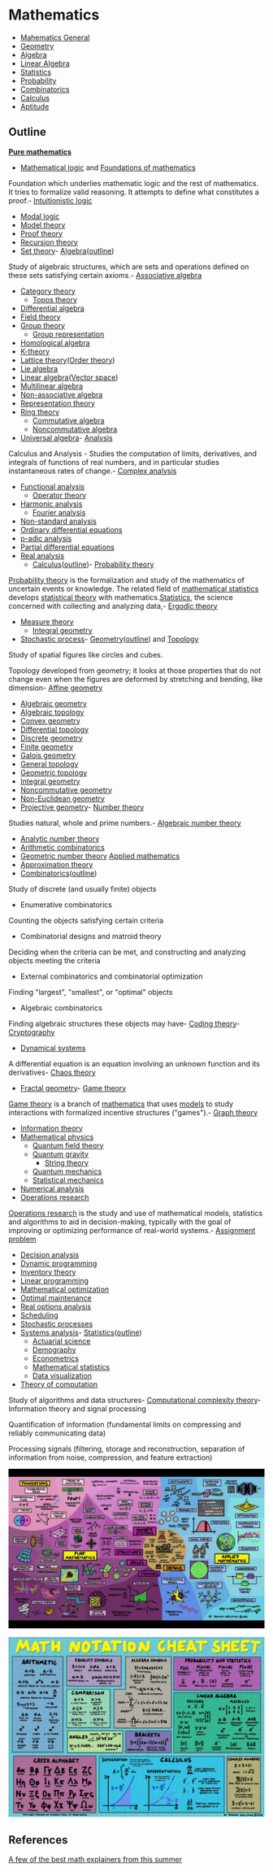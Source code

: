 # Mathematics

- [Mahematics General](mathematics/general/readme.md)
- [Geometry](geometry/readme.md)
- [Algebra](algebra/readme.md)
- [Linear Algebra](linear-algebra/readme.md)
- [Statistics](statistics/readme.md)
- [Probability](probability/readme.md)
- [Combinatorics](combinatorics/readme.md)
- [Calculus](calculus/readme.md)
- [Aptitude](aptitude/readme.md)

## Outline

[**Pure mathematics**](https://en.wikipedia.org/wiki/Pure_mathematics)

- [Mathematical logic](https://en.wikipedia.org/wiki/Mathematical_logic) and [Foundations of mathematics](https://en.wikipedia.org/wiki/Foundations_of_mathematics)

Foundation which underlies mathematic logic and the rest of mathematics. It tries to formalize valid reasoning. It attempts to define what constitutes a proof.- [Intuitionistic logic](https://en.wikipedia.org/wiki/Intuitionistic_logic)

- [Modal logic](https://en.wikipedia.org/wiki/Modal_logic)
- [Model theory](https://en.wikipedia.org/wiki/Model_theory)
- [Proof theory](https://en.wikipedia.org/wiki/Proof_theory)
- [Recursion theory](https://en.wikipedia.org/wiki/Recursion_theory)
- [Set theory](https://en.wikipedia.org/wiki/Set_theory)- [Algebra](https://en.wikipedia.org/wiki/Algebra)([outline](https://en.wikipedia.org/wiki/Outline_of_algebra))

Study of algebraic structures, which are sets and operations defined on these sets satisfying certain axioms.- [Associative algebra](https://en.wikipedia.org/wiki/Associative_algebra)

- [Category theory](https://en.wikipedia.org/wiki/Category_theory)
  - [Topos theory](https://en.wikipedia.org/wiki/Topos)
- [Differential algebra](https://en.wikipedia.org/wiki/Differential_algebra)
- [Field theory](https://en.wikipedia.org/wiki/Field_theory_(mathematics))
- [Group theory](https://en.wikipedia.org/wiki/Group_theory)
  - [Group representation](https://en.wikipedia.org/wiki/Group_representation)
- [Homological algebra](https://en.wikipedia.org/wiki/Homological_algebra)
- [K-theory](https://en.wikipedia.org/wiki/K-theory)
- [Lattice theory](https://en.wikipedia.org/wiki/Lattice_theory)([Order theory](https://en.wikipedia.org/wiki/Order_theory))
- [Lie algebra](https://en.wikipedia.org/wiki/Lie_algebra)
- [Linear algebra](https://en.wikipedia.org/wiki/Linear_algebra)([Vector space](https://en.wikipedia.org/wiki/Vector_space))
- [Multilinear algebra](https://en.wikipedia.org/wiki/Multilinear_algebra)
- [Non-associative algebra](https://en.wikipedia.org/wiki/Non-associative_algebra)
- [Representation theory](https://en.wikipedia.org/wiki/Representation_theory)
- [Ring theory](https://en.wikipedia.org/wiki/Ring_theory)
  - [Commutative algebra](https://en.wikipedia.org/wiki/Commutative_algebra)
  - [Noncommutative algebra](https://en.wikipedia.org/wiki/Noncommutative_algebra)
- [Universal algebra](https://en.wikipedia.org/wiki/Universal_algebra)- [Analysis](https://en.wikipedia.org/wiki/Mathematical_analysis)

Calculus and Analysis - Studies the computation of limits, derivatives, and integrals of functions of real numbers, and in particular studies instantaneous rates of change.- [Complex analysis](https://en.wikipedia.org/wiki/Complex_analysis)

- [Functional analysis](https://en.wikipedia.org/wiki/Functional_analysis)
  - [Operator theory](https://en.wikipedia.org/wiki/Operator_theory)
- [Harmonic analysis](https://en.wikipedia.org/wiki/Harmonic_analysis)
  - [Fourier analysis](https://en.wikipedia.org/wiki/Fourier_analysis)
- [Non-standard analysis](https://en.wikipedia.org/wiki/Non-standard_analysis)
- [Ordinary differential equations](https://en.wikipedia.org/wiki/Ordinary_differential_equations)
- [p-adic analysis](https://en.wikipedia.org/wiki/P-adic_analysis)
- [Partial differential equations](https://en.wikipedia.org/wiki/Partial_differential_equations)
- [Real analysis](https://en.wikipedia.org/wiki/Real_analysis)
  - [Calculus](https://en.wikipedia.org/wiki/Calculus)([outline](https://en.wikipedia.org/wiki/Outline_of_calculus))- [Probability theory](https://en.wikipedia.org/wiki/Probability_theory)

[Probability theory](https://en.wikipedia.org/wiki/Probability_theory) is the formalization and study of the mathematics of uncertain events or knowledge. The related field of [mathematical statistics](https://en.wikipedia.org/wiki/Mathematical_statistics) develops [statistical theory](https://en.wikipedia.org/wiki/Statistical_theory) with mathematics.[Statistics](https://en.wikipedia.org/wiki/Statistics), the science concerned with collecting and analyzing data,- [Ergodic theory](https://en.wikipedia.org/wiki/Ergodic_theory)

- [Measure theory](https://en.wikipedia.org/wiki/Measure_theory)
  - [Integral geometry](https://en.wikipedia.org/wiki/Integral_geometry)
- [Stochastic process](https://en.wikipedia.org/wiki/Stochastic_process)- [Geometry](https://en.wikipedia.org/wiki/Geometry)([outline](https://en.wikipedia.org/wiki/Outline_of_geometry)) and [Topology](https://en.wikipedia.org/wiki/Topology)

Study of spatial figures like circles and cubes.

Topology developed from geometry; it looks at those properties that do not change even when the figures are deformed by stretching and bending, like dimension- [Affine geometry](https://en.wikipedia.org/wiki/Affine_geometry)

- [Algebraic geometry](https://en.wikipedia.org/wiki/Algebraic_geometry)
- [Algebraic topology](https://en.wikipedia.org/wiki/Algebraic_topology)
- [Convex geometry](https://en.wikipedia.org/wiki/Convex_geometry)
- [Differential topology](https://en.wikipedia.org/wiki/Differential_topology)
- [Discrete geometry](https://en.wikipedia.org/wiki/Discrete_geometry)
- [Finite geometry](https://en.wikipedia.org/wiki/Finite_geometry)
- [Galois geometry](https://en.wikipedia.org/wiki/Galois_geometry)
- [General topology](https://en.wikipedia.org/wiki/General_topology)
- [Geometric topology](https://en.wikipedia.org/wiki/Geometric_topology)
- [Integral geometry](https://en.wikipedia.org/wiki/Integral_geometry)
- [Noncommutative geometry](https://en.wikipedia.org/wiki/Noncommutative_geometry)
- [Non-Euclidean geometry](https://en.wikipedia.org/wiki/Non-Euclidean_geometry)
- [Projective geometry](https://en.wikipedia.org/wiki/Projective_geometry)- [Number theory](https://en.wikipedia.org/wiki/Number_theory)

Studies natural, whole and prime numbers.- [Algebraic number theory](https://en.wikipedia.org/wiki/Algebraic_number_theory)

- [Analytic number theory](https://en.wikipedia.org/wiki/Analytic_number_theory)
- [Arithmetic combinatorics](https://en.wikipedia.org/wiki/Arithmetic_combinatorics)
- [Geometric number theory](https://en.wikipedia.org/wiki/Geometric_number_theory)
[Applied mathematics](https://en.wikipedia.org/wiki/Applied_mathematics)
- [Approximation theory](https://en.wikipedia.org/wiki/Approximation_theory)
- [Combinatorics](https://en.wikipedia.org/wiki/Combinatorics)([outline](https://en.wikipedia.org/wiki/Outline_of_combinatorics))

Study of discrete (and usually finite) objects

- Enumerative combinatorics

Counting the objects satisfying certain criteria

- Combinatorial designs and matroid theory

Deciding when the criteria can be met, and constructing and analyzing objects meeting the criteria

- External combinatorics and combinatorial optimization

Finding "largest", "smallest", or "optimal" objects

- Algebraic combinatorics

Finding algebraic structures these objects may have- [Coding theory](https://en.wikipedia.org/wiki/Coding_theory)- [Cryptography](https://en.wikipedia.org/wiki/Cryptography)

- [Dynamical systems](https://en.wikipedia.org/wiki/Dynamical_systems)

A differential equation is an equation involving an unknown function and its derivatives- [Chaos theory](https://en.wikipedia.org/wiki/Chaos_theory)

- [Fractal geometry](https://en.wikipedia.org/wiki/Fractal_geometry)- [Game theory](https://en.wikipedia.org/wiki/Game_theory)

[Game theory](https://en.wikipedia.org/wiki/Game_theory) is a branch of [mathematics](https://en.wikipedia.org/wiki/Mathematics) that uses [models](https://en.wikipedia.org/wiki/Model_(abstract)) to study interactions with formalized incentive structures ("games").- [Graph theory](https://en.wikipedia.org/wiki/Graph_theory)

- [Information theory](https://en.wikipedia.org/wiki/Information_theory)
- [Mathematical physics](https://en.wikipedia.org/wiki/Mathematical_physics)
  - [Quantum field theory](https://en.wikipedia.org/wiki/Quantum_field_theory)
  - [Quantum gravity](https://en.wikipedia.org/wiki/Quantum_gravity)
    - [String theory](https://en.wikipedia.org/wiki/String_theory)
  - [Quantum mechanics](https://en.wikipedia.org/wiki/Quantum_mechanics)
  - [Statistical mechanics](https://en.wikipedia.org/wiki/Statistical_mechanics)
- [Numerical analysis](https://en.wikipedia.org/wiki/Numerical_analysis)
- [Operations research](https://en.wikipedia.org/wiki/Operations_research)

[Operations research](https://en.wikipedia.org/wiki/Operations_research) is the study and use of mathematical models, statistics and algorithms to aid in decision-making, typically with the goal of improving or optimizing performance of real-world systems.- [Assignment problem](https://en.wikipedia.org/wiki/Assignment_problem)

- [Decision analysis](https://en.wikipedia.org/wiki/Decision_analysis)
- [Dynamic programming](https://en.wikipedia.org/wiki/Dynamic_programming)
- [Inventory theory](https://en.wikipedia.org/wiki/Inventory_theory)
- [Linear programming](https://en.wikipedia.org/wiki/Linear_programming)
- [Mathematical optimization](https://en.wikipedia.org/wiki/Mathematical_optimization)
- [Optimal maintenance](https://en.wikipedia.org/wiki/Optimal_maintenance)
- [Real options analysis](https://en.wikipedia.org/wiki/Real_options_analysis)
- [Scheduling](https://en.wikipedia.org/wiki/Job_shop_scheduling)
- [Stochastic processes](https://en.wikipedia.org/wiki/Stochastic_processes)
- [Systems analysis](https://en.wikipedia.org/wiki/Systems_analysis)- [Statistics](https://en.wikipedia.org/wiki/Statistics)([outline](https://en.wikipedia.org/wiki/Outline_of_statistics))
  - [Actuarial science](https://en.wikipedia.org/wiki/Actuarial_science)
  - [Demography](https://en.wikipedia.org/wiki/Demography)
  - [Econometrics](https://en.wikipedia.org/wiki/Econometrics)
  - [Mathematical statistics](https://en.wikipedia.org/wiki/Mathematical_statistics)
  - [Data visualization](https://en.wikipedia.org/wiki/Data_visualization)
- [Theory of computation](https://en.wikipedia.org/wiki/Theory_of_computation)

Study of algorithms and data structures- [Computational complexity theory](https://en.wikipedia.org/wiki/Computational_complexity_theory)- Information theory and signal processing

Quantification of information (fundamental limits on compressing and reliably communicating data)

Processing signals (filtering, storage and reconstruction, separation of information from noise, compression, and feature extraction)

![image](../media/maths-Outline-image1.jpg)

![image](../media/Outline-image2.jpg)

## References

[A few of the best math explainers from this summer](https://www.youtube.com/watch?v=F3Qixy-r_rQ)
